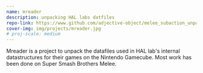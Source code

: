 ```yaml
---
name: mreader
description: unpacking HAL labs datfiles
repo-link: https://www.github.com/adjective-object/melee_subaction_unpacker
cover-img: img/projects/mreader.jpg
# proj-scale: medium
---
```


Mreader is a project to unpack the datafiles used in HAL
lab's internal datastructures for their games on
the Nintendo Gamecube. Most work has been done
on Super Smash Brothers Melee.
